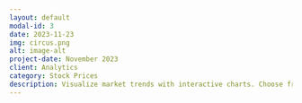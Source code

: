 ```yaml
---
layout: default
modal-id: 3
date: 2023-11-23
img: circus.png
alt: image-alt
project-date: November 2023
client: Analytics
category: Stock Prices
description: Visualize market trends with interactive charts. Choose from various chart types, including line charts, candlestick charts, and bar charts, to analyze historical and real-time price movements.
---
```

